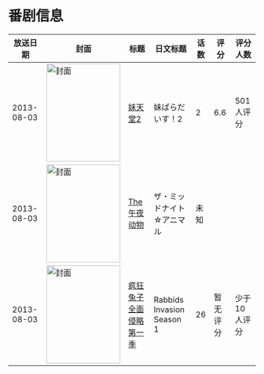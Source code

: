 # 番剧信息

|放送日期|封面|标题|日文标题|话数|评分|评分人数|
|---|---|---|---|---|---|---|
|2013-08-03|<img src="/img/no_icon_subject.png" alt="封面" style="width:150px;height:200px;object-fit:cover;">|[妹天堂2](https://bangumi.tv/subject/79200)|妹ぱらだいす！2|2|6.6|501人评分|
|2013-08-03|<img src="//lain.bgm.tv/pic/cover/c/e5/82/79791_08DsS.jpg" alt="封面" style="width:150px;height:200px;object-fit:cover;">|[The午夜动物](https://bangumi.tv/subject/79791)|ザ・ミッドナイト☆アニマル|未知|||
|2013-08-03|<img src="//lain.bgm.tv/pic/cover/c/b5/38/360258_wDVQX.jpg" alt="封面" style="width:150px;height:200px;object-fit:cover;">|[疯狂兔子全面侵略 第一季](https://bangumi.tv/subject/360258)|Rabbids Invasion Season 1|26|暂无评分|少于10人评分|
